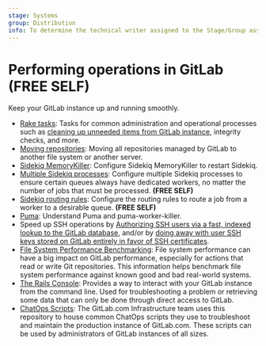 ```yaml
---
stage: Systems
group: Distribution
info: To determine the technical writer assigned to the Stage/Group associated with this page, see https://about.gitlab.com/handbook/engineering/ux/technical-writing/#assignments
---
```


# Performing operations in GitLab **(FREE SELF)**

Keep your GitLab instance up and running smoothly.

- [Rake tasks](../../raketasks/index.md): Tasks for common administration and operational processes such as
  [cleaning up unneeded items from GitLab instance](../../raketasks/cleanup.md), integrity checks,
  and more.
- [Moving repositories](moving_repositories.md): Moving all repositories managed
  by GitLab to another file system or another server.
- [Sidekiq MemoryKiller](sidekiq_memory_killer.md): Configure Sidekiq MemoryKiller
  to restart Sidekiq.
- [Multiple Sidekiq processes](extra_sidekiq_processes.md): Configure multiple Sidekiq processes to ensure certain queues always have dedicated workers, no matter the number of jobs that must be processed. **(FREE SELF)**
- [Sidekiq routing rules](extra_sidekiq_routing.md): Configure the routing rules to route a job from a worker to a desirable queue. **(FREE SELF)**
- [Puma](puma.md): Understand Puma and puma-worker-killer.
- Speed up SSH operations by
  [Authorizing SSH users via a fast, indexed lookup to the GitLab database](fast_ssh_key_lookup.md), and/or
  by [doing away with user SSH keys stored on GitLab entirely in favor of SSH certificates](ssh_certificates.md).
- [File System Performance Benchmarking](filesystem_benchmarking.md): File system
  performance can have a big impact on GitLab performance, especially for actions
  that read or write Git repositories. This information helps benchmark
  file system performance against known good and bad real-world systems.
- [The Rails Console](rails_console.md): Provides a way to interact with your GitLab instance from the command line.
  Used for troubleshooting a problem or retrieving some data that can only be done through direct access to GitLab.
- [ChatOps Scripts](https://gitlab.com/gitlab-com/chatops): The GitLab.com Infrastructure team uses this repository to house
  common ChatOps scripts they use to troubleshoot and maintain the production instance of GitLab.com.
  These scripts can be used by administrators of GitLab instances of all sizes.
